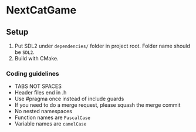 # NextCatGame

## Setup
1. Put SDL2 under `dependencies/` folder in project root. Folder name should be `SDL2`.
2. Build with CMake.

### Coding guidelines
- TABS NOT SPACES
- Header files end in .h
- Use #pragma once instead of include guards
- If you need to do a merge request, please squash the merge commit
- No nested namespaces
- Function names are `PascalCase`
- Variable names are `camelCase`
